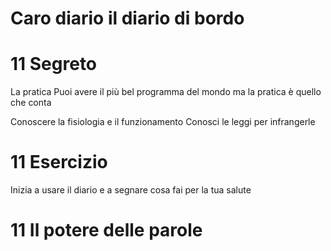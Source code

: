 # Caro diario il diario di bordo



# 11 Segreto
La pratica Puoi avere il più bel programma del mondo ma la pratica è quello che conta

Conoscere la fisiologia e il funzionamento
Conosci le leggi per infrangerle 

# 11 Esercizio
Inizia a usare il diario e a segnare cosa fai per la tua salute



# 11 Il potere delle parole


<!--stackedit_data:
eyJoaXN0b3J5IjpbLTgyMTQ1ODg0NCwtMTA5NjcxNzA5MV19
-->